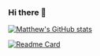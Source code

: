 ### Hi there 👋

<!--
**mdolancode/mdolancode** is a ✨ _special_ ✨ repository because its `README.md` (this file) appears on your GitHub profile.

Here are some ideas to get you started:

- 🔭 I’m currently working on ...
- 🌱 I’m currently learning ...
- 👯 I’m looking to collaborate on ...
- 🤔 I’m looking for help with ...
- 💬 Ask me about ...
- 📫 How to reach me: ...
- 😄 Pronouns: ...
- ⚡ Fun fact: ...
-->

[![Matthew's GitHub stats](https://github-readme-stats.vercel.app/api?username=mdolancode&count_private=true&show_icons=true&theme=tokyonight)](https://github.com/anuraghazra/github-readme-stats)



[![Readme Card](https://github-readme-stats.vercel.app/api/pin?username=mdolancode&repo=github-readme-stats)](https://github.com/mdolancode/github-readme-stats)
